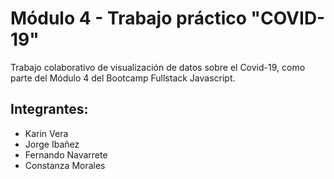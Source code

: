 # Módulo 4 - Trabajo práctico "COVID-19"

Trabajo colaborativo de visualización de datos sobre el Covid-19, como parte del Módulo 4 del Bootcamp Fullstack Javascript.

## Integrantes:
* Karin Vera
* Jorge Ibañez
* Fernando Navarrete
* Constanza Morales